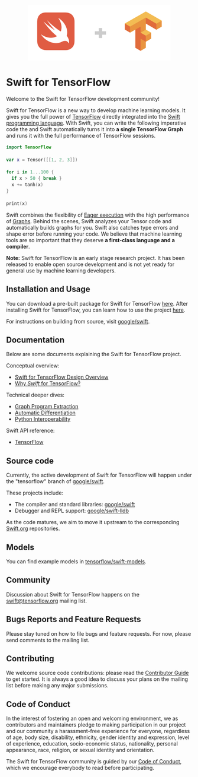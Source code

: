 <p align="center">
  <img src="images/logo.png">
</p>

# Swift for TensorFlow

Welcome to the Swift for TensorFlow development community!

Swift for TensorFlow is a new way to develop machine learning models. It
gives you the full power of
[TensorFlow](https://www.tensorflow.org/programmers_guide/eager) directly 
integrated into the [Swift programming language](https://swift.org).
With Swift, you can write the following imperative code the and Swift 
automatically turns it into **a single TensorFlow Graph** and runs it 
with the full performance of TensorFlow sessions.

```swift
import TensorFlow

var x = Tensor([[1, 2, 3]])

for i in 1...100 {
  if x > 50 { break }
  x += tanh(x)
}

print(x)
```

Swift combines the flexibility of 
[Eager execution](https://www.tensorflow.org/programmers_guide/eager) with the 
high performance of [Graphs](https://www.tensorflow.org/programmers_guide/graphs). 
Behind the scenes, Swift analyzes your Tensor code and automatically builds 
graphs for you. Swift also catches type errors and shape error before running your
code. We believe that machine learning tools are so important that they deserve
**a first-class language and a compiler**.

**Note:** Swift for TensorFlow is an early stage research project. It has been
released to enable open source development and is not yet ready for general use
by machine learning developers.

## Installation and Usage

You can download a pre-built package for Swift for TensorFlow
[here](Installation.md). After installing Swift for TensorFlow, you can learn
how to use the project [here](Usage.md).

For instructions on building from source, visit
[google/swift](https://github.com/google/swift/tree/tensorflow).

## Documentation

Below are some documents explaining the Swift for TensorFlow project.

Conceptual overview:

- [Swift for TensorFlow Design Overview](docs/DesignOverview.md)
- [Why *Swift* for TensorFlow?](docs/WhySwiftForTensorFlow.md)

Technical deeper dives:

- [Graph Program Extraction](docs/GraphProgramExtraction.md)
- [Automatic Differentiation](docs/AutomaticDifferentiation.md)
- [Python Interoperability](docs/PythonInteroperability.md)

Swift API reference:

- [TensorFlow](https://www.tensorflow.org/api_docs/swift/Structs/Tensor)

## Source code

Currently, the active development of Swift for TensorFlow will happen under
the "tensorflow" branch of
[google/swift](https://github.com/google/swift/tree/tensorflow).

These projects include:

- The compiler and standard libraries: [google/swift](http://github.com/google/swift/tree/tensorflow)
- Debugger and REPL support: [google/swift-lldb](http://github.com/google/swift-lldb)

As the code matures, we aim to move it upstream to the corresponding
[Swift.org](https://swift.org) repositories.

## Models

You can find example models in
[tensorflow/swift-models](https://github.com/tensorflow/swift-models).

## Community

Discussion about Swift for TensorFlow happens on the
[swift@tensorflow.org](https://groups.google.com/a/tensorflow.org/d/forum/swift)
mailing list.

## Bugs Reports and Feature Requests

Please stay tuned on how to file bugs and feature requests.  For now, please send comments to the mailing list.

## Contributing

We welcome source code contributions: please read the [Contributor
Guide](https://github.com/google/swift/blob/tensorflow/CONTRIBUTING.md) to get
started.  It is always a good idea to discuss your plans on the mailing list
before making any major submissions.

## Code of Conduct

In the interest of fostering an open and welcoming environment, we as
contributors and maintainers pledge to making participation in our project and
our community a harassment-free experience for everyone, regardless of age, body
size, disability, ethnicity, gender identity and expression, level of
experience, education, socio-economic status, nationality, personal appearance,
race, religion, or sexual identity and orientation.

The Swift for TensorFlow community is guided by our [Code of
Conduct](CODE_OF_CONDUCT.md), which we encourage everybody to read before
participating.

